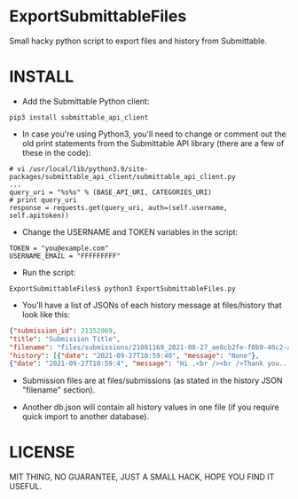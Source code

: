 # ExportSubmittableFiles
Small hacky python script to export files and history from Submittable.

# INSTALL
- Add the Submittable Python client:

```
pip3 install submittable_api_client
```

- In case you're using Python3, you'll need to change or comment out the old print statements from the Submittable API library (there are a few of these in the code):

```
# vi /usr/local/lib/python3.9/site-packages/submittable_api_client/submittable_api_client.py
...
query_uri = "%s%s" % (BASE_API_URI, CATEGORIES_URI)
# print query_uri
response = requests.get(query_uri, auth=(self.username, self.apitoken))
```

- Change the USERNAME and TOKEN variables in the script:

```
TOKEN = "you@example.com"
USERNAME_EMAIL = "FFFFFFFFF"
```

- Run the script:

```
ExportSubmittableFiles$ python3 ExportSubmittableFiles.py
```

- You'll have a list of JSONs of each history message at files/history that look like this:

```json
{"submission_id": 21352069, 
"title": "Submission Title", 
"filename": "files/submissions/21081169_2021-08-27_ae8cb2fe-f0b9-40c2-a861-ccea399dfeea_AUTHOR_NAME__DATE_Submission file name.docx", 
"history": [{"date": "2021-09-27T10:59:40", "message": "None"}, 
{"date": "2021-09-27T10:59:4", "message": "Hi ,<br /><br />Thank you... We have received your submission and look forward to reviewing it.<br/><br />Thanks!<br/>"}]}
```

- Submission files are at files/submissions (as stated in the history JSON "filename" section).

- Another db.json will contain all history values in one file (if you require quick import to another database).


# LICENSE

MIT THING, NO GUARANTEE, JUST A SMALL HACK, HOPE YOU FIND IT USEFUL.

